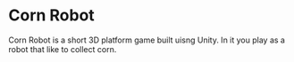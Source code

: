 # Corn Robot
Corn Robot is a short 3D platform game built uisng Unity. In it you play as a robot that like to collect corn.
